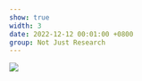 ```yaml
---
show: true
width: 3
date: 2022-12-12 00:01:00 +0800
group: Not Just Research
---
```

<div>
<img src="{{ 'assets/images/etc/5.jpg' | relative_url }}" class="img-fluid rounded" >
</div>